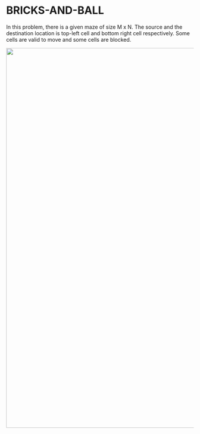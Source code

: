 # BRICKS-AND-BALL
In this problem, there is a given maze of size M x N. The source and the destination location is top-left cell and bottom right cell respectively. Some cells are valid to move and some cells are blocked. 

<img src="C:\Users\ankit kumar\Desktop\Screenshot (134).png" width="1018px"/>
